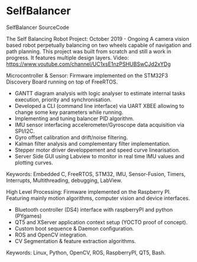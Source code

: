 # SelfBalancer
SelfBalancer SourceCode




The Self Balancing Robot Project:
October 2019 - Ongoing
A camera vision based robot perpetually balancing on two wheels capable of navigation and path planning. This project was built from scratch and still a work in progress. It features multiple design layers.
Video:    https://www.youtube.com/channel/UC1xsE1nzPSHUBSwCJd2xYDg

Microcontroller & Sensor:
Firmware implemented on the STM32F3 Discovery Board running on top of FreeRTOS.
- GANTT diagram analysis with logic analyser to estimate internal tasks execution, priority and synchronisation.
- Developed a CLI (command line interface) via UART XBEE allowing to change some key parameters while running.
- Implementing and tuning balancer PID algorithm.
- IMU sensor interfacing accelerometer/Gyroscope data acquisition via SPI/I2C.
- Gyro offset calibration and drift/noise filtering.
- Kalman filter analysis and complementary filter implementation.
- Stepper motor driver developpement and speed curve linearisation.
- Server Side GUI using Labview to monitor in real time IMU values and plotting curves.

Keywords: Embedded C, FreeRTOS, STM32, IMU, Sensor-Fusion, Timers, Interrupts, Multithreading, debugging, LabView.

High Level Processing:
Firmware implemented on the Raspberry PI. Featuring mainly motion algorithms, computer vision and device interfaces.
- Bluetooth controller (DS4) interface with raspberryPI and python (PYgames)
- QT5 and XServer application context setup (YOCTO proof of concept).
- Custom boot sequence & Daemon configuration.
- ROS and OpenCV integration.
- CV Segmentation & feature extraction algorithms.

Keywords: Linux, Python, OpenCV, ROS, RaspberryPI, QT5, Bash.




